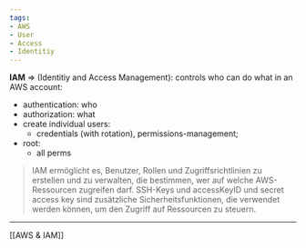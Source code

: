 ```yaml
---
tags:
- AWS
- User
- Access
- Identitiy
---
```


**IAM** => (Identitiy and Access Management): controls who can do what in an AWS account:
- authentication: who
- authorization: what
- create individual users: 
	- credentials (with rotation), permissions-management; 
- root:
	- all perms

>IAM ermöglicht es, Benutzer, Rollen und Zugriffsrichtlinien zu erstellen und zu verwalten, die bestimmen, wer auf welche AWS-Ressourcen zugreifen darf. SSH-Keys und accessKeyID und secret access key sind zusätzliche Sicherheitsfunktionen, die verwendet werden können, um den Zugriff auf Ressourcen zu steuern.

---
[[AWS & IAM]]